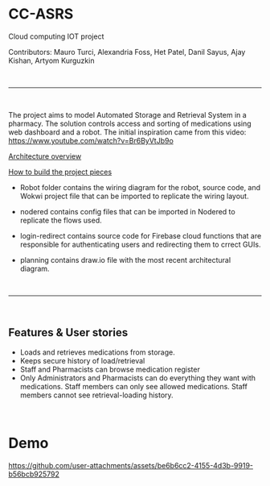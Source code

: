 # CC-ASRS

Cloud computing IOT project

Contributors: Mauro Turci, Alexandria Foss, Het Patel, Danil Sayus, Ajay Kishan, Artyom Kurguzkin

<br>

---

<br>

The project aims to model Automated Storage and Retrieval System in a pharmacy. The solution controls access and sorting of medications using web dashboard and a robot. The initial inspiration came from this video: https://www.youtube.com/watch?v=Br6ByVtJb9o 

[Architecture overview](https://github.com/Artyom-kurguzkin/CC-ASRS/wiki/Architecture-overview)

[How to build the project pieces](https://github.com/Artyom-kurguzkin/CC-ASRS/wiki)


* Robot folder contains the wiring diagram for the robot, source code, and Wokwi project file that can be imported to replicate the wiring layout. 

* nodered contains config files that can be imported in Nodered to replicate the flows used.

* login-redirect contains source code for Firebase cloud functions that are responsible for authenticating users and redirecting them to crrect GUIs.

* planning contains draw.io file with the most recent architectural diagram. 

<br>

---

<br>

## Features & User stories

* Loads and retrieves medications from storage. 
* Keeps secure history of load/retrieval
* Staff and Pharmacists can browse medication register
* Only Administrators and Pharmacists can do everything they want with medications. Staff members can only see allowed medications. Staff members cannot see retrieval-loading history.

<br>

# Demo

https://github.com/user-attachments/assets/be6b6cc2-4155-4d3b-9919-b56bcb925792



